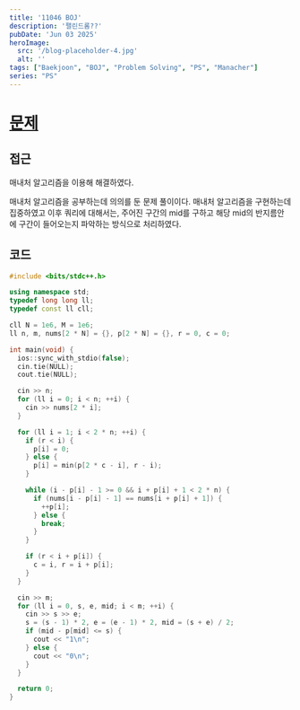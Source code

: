 ```yaml
---
title: '11046 BOJ'
description: '팰린드롬??'
pubDate: 'Jun 03 2025'
heroImage:
  src: '/blog-placeholder-4.jpg'
  alt: ''
tags: ["Baekjoon", "BOJ", "Problem Solving", "PS", "Manacher"]
series: "PS"
---
```


# [문제](https://www.acmicpc.net/problem/11046)

## 접근

매내처 알고리즘을 이용해 해결하였다.

매내처 알고리즘을 공부하는데 의의를 둔 문제 풀이이다.
매내처 알고리즘을 구현하는데 집중하였고 이후 쿼리에 대해서는,
주어진 구간의 mid를 구하고 해당 mid의 반지름안에 구간이 들어오는지 파악하는 방식으로 처리하였다.

## 코드

```c++
#include <bits/stdc++.h>

using namespace std;
typedef long long ll;
typedef const ll cll;

cll N = 1e6, M = 1e6;
ll n, m, nums[2 * N] = {}, p[2 * N] = {}, r = 0, c = 0;

int main(void) {
  ios::sync_with_stdio(false);
  cin.tie(NULL);
  cout.tie(NULL);

  cin >> n;
  for (ll i = 0; i < n; ++i) {
    cin >> nums[2 * i];
  }

  for (ll i = 1; i < 2 * n; ++i) {
    if (r < i) {
      p[i] = 0;
    } else {
      p[i] = min(p[2 * c - i], r - i);
    }

    while (i - p[i] - 1 >= 0 && i + p[i] + 1 < 2 * n) {
      if (nums[i - p[i] - 1] == nums[i + p[i] + 1]) {
        ++p[i];
      } else {
        break;
      }
    }

    if (r < i + p[i]) {
      c = i, r = i + p[i];
    }
  }

  cin >> m;
  for (ll i = 0, s, e, mid; i < m; ++i) {
    cin >> s >> e;
    s = (s - 1) * 2, e = (e - 1) * 2, mid = (s + e) / 2;
    if (mid - p[mid] <= s) {
      cout << "1\n";
    } else {
      cout << "0\n";
    }
  }

  return 0;
}
```